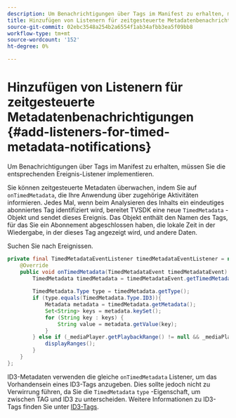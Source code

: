 ```yaml
---
description: Um Benachrichtigungen über Tags im Manifest zu erhalten, müssen Sie die entsprechenden Ereignis-Listener implementieren.
title: Hinzufügen von Listenern für zeitgesteuerte Metadatenbenachrichtigungen
source-git-commit: 02ebc3548a254b2a6554f1ab34afbb3ea5f09bb8
workflow-type: tm+mt
source-wordcount: '152'
ht-degree: 0%

---
```


# Hinzufügen von Listenern für zeitgesteuerte Metadatenbenachrichtigungen {#add-listeners-for-timed-metadata-notifications}

Um Benachrichtigungen über Tags im Manifest zu erhalten, müssen Sie die entsprechenden Ereignis-Listener implementieren.

Sie können zeitgesteuerte Metadaten überwachen, indem Sie auf `onTimedMetadata`, die Ihre Anwendung über zugehörige Aktivitäten informieren. Jedes Mal, wenn beim Analysieren des Inhalts ein eindeutiges abonniertes Tag identifiziert wird, bereitet TVSDK eine neue `TimedMetadata` -Objekt und sendet dieses Ereignis. Das Objekt enthält den Namen des Tags, für das Sie ein Abonnement abgeschlossen haben, die lokale Zeit in der Wiedergabe, in der dieses Tag angezeigt wird, und andere Daten.

Suchen Sie nach Ereignissen.

```java
private final TimedMetadataEventListener timedMetadataEventListener = new TimedMetadataEventListener() { 
    @Override 
    public void onTimedMetadata(TimedMetadataEvent timedMetadataEvent) { 
        TimedMetadata timedMetadata = timedMetadataEvent.getTimedMetadata(); 
 
        TimedMetadata.Type type = timedMetadata.getType(); 
        if (type.equals(TimedMetadata.Type.ID3)){ 
            Metadata metadata = timedMetadata.getMetadata(); 
            Set<String> keys = metadata.keySet(); 
            for (String key : keys) { 
                String value = metadata.getValue(key); 
            } 
        } else if (_mediaPlayer.getPlaybackRange() != null && _mediaPlayer.getPlaybackRange().getDuration() > 0) { 
            displayRanges(); 
        } 
    } 
}; 
```

ID3-Metadaten verwenden die gleiche `onTimedMetadata` Listener, um das Vorhandensein eines ID3-Tags anzugeben. Dies sollte jedoch nicht zu Verwirrung führen, da Sie die `TimedMetadata` `type` -Eigenschaft, um zwischen TAG und ID3 zu unterscheiden. Weitere Informationen zu ID3-Tags finden Sie unter [ID3-Tags](../../../../tvsdk-3x-android-prog/android-3x-content-playback-options-android2/android-3x-id3-metadata-retrieve.md).
